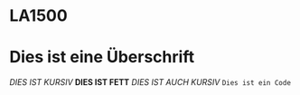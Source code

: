 # LA1500
# Dies ist eine Überschrift
*DIES IST KURSIV*
**DIES IST FETT**
_DIES IST AUCH KURSIV_
```Dies ist ein Code```
